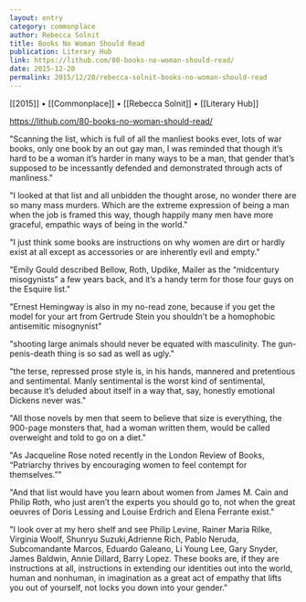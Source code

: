 ```yaml
---
layout: entry
category: commonplace
author: Rebecca Solnit
title: Books No Woman Should Read
publication: Literary Hub
link: https://lithub.com/80-books-no-woman-should-read/
date: 2015-12-20
permalink: 2015/12/20/rebecca-solnit-books-no-woman-should-read
---
```


[[2015]] • [[Commonplace]] • [[Rebecca Solnit]] • [[Literary Hub]]

https://lithub.com/80-books-no-woman-should-read/

"Scanning the list, which is full of all the manliest books ever, lots of war books, only one book by an out gay man, I was reminded that though it’s hard to be a woman it’s harder in many ways to be a man, that gender that’s supposed to be incessantly defended and demonstrated through acts of manliness."
 
"I looked at that list and all unbidden the thought arose, no wonder there are so many mass murders. Which are the extreme expression of being a man when the job is framed this way, though happily many men have more graceful, empathic ways of being in the world."

"I just think some books are instructions on why women are dirt or hardly exist at all except as accessories or are inherently evil and empty."

"Emily Gould described Bellow, Roth, Updike, Mailer as the “midcentury misogynists” a few years back, and it’s a handy term for those four guys on the Esquire list."

"Ernest Hemingway is also in my no-read zone, because if you get the model for your art from Gertrude Stein you shouldn’t be a homophobic antisemitic misognynist"

"shooting large animals should never be equated with masculinity. The gun-penis-death thing is so sad as well as ugly."

"the terse, repressed prose style is, in his hands, mannered and pretentious and sentimental. Manly sentimental is the worst kind of sentimental, because it’s deluded about itself in a way that, say, honestly emotional Dickens never was."

"All those novels by men that seem to believe that size is everything, the 900-page monsters that, had a woman written them, would be called overweight and told to go on a diet."

"As Jacqueline Rose noted recently in the London Review of Books, “Patriarchy thrives by encouraging women to feel contempt for themselves.”"

"And that list would have you learn about women from James M. Cain and Philip Roth, who just aren’t the experts you should go to, not when the great oeuvres of Doris Lessing and Louise Erdrich and Elena Ferrante exist."

"I look over at my hero shelf and see Philip Levine, Rainer Maria Rilke, Virginia Woolf, Shunryu Suzuki,Adrienne Rich, Pablo Neruda, Subcomandante Marcos, Eduardo Galeano, Li Young Lee, Gary Snyder, James Baldwin, Annie Dillard, Barry Lopez. These books are, if they are instructions at all, instructions in extending our identities out into the world, human and nonhuman, in imagination as a great act of empathy that lifts you out of yourself, not locks you down into your gender."
